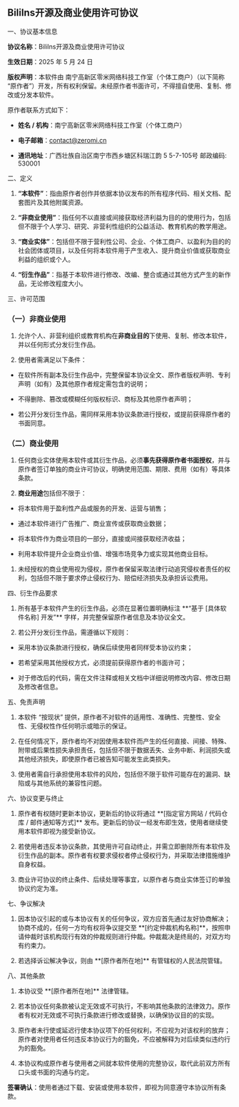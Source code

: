 ## BiliIns开源及商业使用许可协议





一、协议基本信息


**协议名称**：BiliIns开源及商业使用许可协议

**生效日期**：2025 年 5 月 24 日

**版权声明**：本软件由 南宁高新区零米网络科技工作室（个体工商户）（以下简称 “原作者”）开发，所有权利保留。未经原作者书面许可，不得擅自使用、复制、修改或分发本软件。


原作者联系方式如下：


*   **姓名 / 机构**：南宁高新区零米网络科技工作室（个体工商户）


*   **电子邮箱**：contact@zeromi.cn


*   **通讯地址**：广西壮族自治区南宁市西乡塘区科瑞江韵 5 5-7-105号 邮政编码: 530001


二、定义


1.  **“本软件”**：指由原作者创作并依据本协议发布的所有程序代码、相关文档、配套图片及其他附属资源。

2.  **“非商业使用”**：指任何不以直接或间接获取经济利益为目的的使用行为，包括但不限于个人学习、研究、非营利性组织的公益活动、教育机构的教学用途。

3.  **“商业实体”**：包括但不限于营利性公司、企业、个体工商户、以盈利为目的的社会团体或项目，以及任何将本软件用于产生收入、提升商业价值或获取商业利益的组织或个人。

4.  **“衍生作品”**：指基于本软件进行修改、改编、整合或通过其他方式产生的新作品，无论修改程度大小。


三、许可范围



### （一）非商业使用&#xA;


1.  允许个人、非营利组织或教育机构在**非商业目的**下使用、复制、修改本软件，并以任何形式分发衍生作品。


2.  使用者需满足以下条件：


*   在软件所有副本及衍生作品中，完整保留本协议全文、原作者版权声明、专利声明（如有）及其他原作者规定需包含的说明；


*   不得删除、篡改或模糊任何版权标识、商标及其他原作者声明；


*   若公开分发衍生作品，需同样采用本协议条款进行授权，或提前获得原作者的书面同意。


### （二）商业使用&#xA;



1.  任何商业实体使用本软件或其衍生作品，必须**事先获得原作者书面授权**，并与原作者签订单独的商业许可协议，明确使用范围、期限、费用（如有）等具体条款。


2.  **商业用途**包括但不限于：


*   将本软件用于盈利性产品或服务的开发、运营与销售；


*   通过本软件进行广告推广、商业宣传或获取商业数据；


*   将本软件作为商业项目的一部分，直接或间接获取经济收益；


*   利用本软件提升企业商业价值、增强市场竞争力或实现其他商业目标。


1.  未经授权的商业使用视为侵权，原作者保留采取法律行动追究侵权者责任的权利，包括但不限于要求停止侵权行为、赔偿经济损失及承担诉讼费用。


四、衍生作品要求





1.  所有基于本软件产生的衍生作品，必须在显著位置明确标注 \*\*“基于 \[具体软件名称] 开发”\*\* 字样，并完整保留原作者信息及本协议全文。


2.  若公开分发衍生作品，需遵循以下规则：


*   采用本协议条款进行授权，确保后续使用者同样受本协议约束；


*   若希望采用其他授权方式，必须提前获得原作者的书面许可；


*   对于修改后的代码，需在文件注释或相关文档中详细说明修改内容、修改日期及修改者信息。


五、免责声明





1.  本软件 “按现状” 提供，原作者不对软件的适用性、准确性、完整性、安全性、无侵权性作任何明示或暗示的保证。


2.  在任何情况下，原作者均不对因使用本软件而产生的任何直接、间接、特殊、附带或后果性损失承担责任，包括但不限于数据丢失、业务中断、利润损失或其他经济损失，即使原作者已被告知可能发生此类损失。


3.  使用者需自行承担使用本软件的风险，包括但不限于软件可能存在的漏洞、缺陷或与其他系统的兼容性问题。


六、协议变更与终止





1.  原作者有权随时更新本协议，更新后的协议将通过 \*\*\[指定官方网站 / 代码仓库 / 邮件通知等方式]\*\* 发布。更新后的协议一经发布即生效，使用者继续使用本软件即视为接受新协议。


2.  若使用者违反本协议条款，其使用许可自动终止，并需立即删除所有本软件及衍生作品的副本。原作者有权要求侵权者停止侵权行为，并采取法律措施维护自身权益。


3.  商业许可协议的终止条件、后续处理等事宜，以原作者与商业实体签订的单独协议约定为准。


七、争议解决





1.  因本协议引起的或与本协议有关的任何争议，双方应首先通过友好协商解决；协商不成的，任何一方均有权将争议提交至 \*\*\[约定仲裁机构名称]\*\*，按照申请仲裁时该机构现行有效的仲裁规则进行仲裁。仲裁裁决是终局的，对双方均有约束力。


2.  若选择诉讼解决争议，则由 \*\*\[原作者所在地]\*\* 有管辖权的人民法院管辖。


八、其他条款





1.  本协议受 \*\*\[原作者所在地]\*\* 法律管辖。


2.  若本协议任何条款被认定无效或不可执行，不影响其他条款的法律效力。原作者有权对无效或不可执行条款进行修改或替换，以确保协议目的的实现。


3.  原作者未行使或延迟行使本协议项下的任何权利，不应视为对该权利的放弃；原作者对使用者任何违反本协议行为的豁免，不应被解释为对后续类似违约行为的豁免。


4.  本协议构成原作者与使用者之间就本软件使用的完整协议，取代此前双方所有口头或书面的沟通与约定。


**签署确认**：使用者通过下载、安装或使用本软件，即视为同意遵守本协议所有条款。